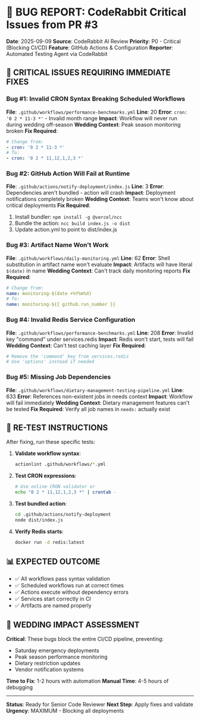 # 🐛 BUG REPORT: CodeRabbit Critical Issues from PR #3

**Date**: 2025-09-09
**Source**: CodeRabbit AI Review
**Priority**: P0 - Critical (Blocking CI/CD)
**Feature**: GitHub Actions & Configuration
**Reporter**: Automated Testing Agent via CodeRabbit

## 🚨 CRITICAL ISSUES REQUIRING IMMEDIATE FIXES

### Bug #1: Invalid CRON Syntax Breaking Scheduled Workflows
**File**: `.github/workflows/performance-benchmarks.yml`
**Line**: 20
**Error**: `cron: '0 2 * 11-3 *'` - Invalid month range
**Impact**: Workflow will never run during wedding off-season
**Wedding Context**: Peak season monitoring broken
**Fix Required**:
```yaml
# Change from:
- cron: '0 2 * 11-3 *'
# To:
- cron: '0 2 * 11,12,1,2,3 *'
```

### Bug #2: GitHub Action Will Fail at Runtime
**File**: `.github/actions/notify-deployment/index.js`
**Line**: 3
**Error**: Dependencies aren't bundled - action will crash
**Impact**: Deployment notifications completely broken
**Wedding Context**: Teams won't know about critical deployments
**Fix Required**:
1. Install bundler: `npm install -g @vercel/ncc`
2. Bundle the action: `ncc build index.js -o dist`
3. Update action.yml to point to dist/index.js

### Bug #3: Artifact Name Won't Work
**File**: `.github/workflows/daily-monitoring.yml`
**Line**: 62
**Error**: Shell substitution in artifact name won't evaluate
**Impact**: Artifacts will have literal `$(date)` in name
**Wedding Context**: Can't track daily monitoring reports
**Fix Required**:
```yaml
# Change from:
name: monitoring-$(date +%Y%m%d)
# To:
name: monitoring-${{ github.run_number }}
```

### Bug #4: Invalid Redis Service Configuration
**File**: `.github/workflows/performance-benchmarks.yml`
**Line**: 208
**Error**: Invalid key "command" under services.redis
**Impact**: Redis won't start, tests will fail
**Wedding Context**: Can't test caching layer
**Fix Required**:
```yaml
# Remove the 'command' key from services.redis
# Use 'options' instead if needed
```

### Bug #5: Missing Job Dependencies
**File**: `.github/workflows/dietary-management-testing-pipeline.yml`
**Line**: 633
**Error**: References non-existent jobs in needs context
**Impact**: Workflow will fail immediately
**Wedding Context**: Dietary management features can't be tested
**Fix Required**: Verify all job names in `needs:` actually exist

## 🧪 RE-TEST INSTRUCTIONS

After fixing, run these specific tests:
1. **Validate workflow syntax**:
   ```bash
   actionlint .github/workflows/*.yml
   ```

2. **Test CRON expressions**:
   ```bash
   # Use online CRON validator or
   echo "0 2 * 11,12,1,2,3 *" | crontab -
   ```

3. **Test bundled action**:
   ```bash
   cd .github/actions/notify-deployment
   node dist/index.js
   ```

4. **Verify Redis starts**:
   ```bash
   docker run -d redis:latest
   ```

## 📊 EXPECTED OUTCOME

- ✅ All workflows pass syntax validation
- ✅ Scheduled workflows run at correct times
- ✅ Actions execute without dependency errors
- ✅ Services start correctly in CI
- ✅ Artifacts are named properly

## 💍 WEDDING IMPACT ASSESSMENT

**Critical**: These bugs block the entire CI/CD pipeline, preventing:
- Saturday emergency deployments
- Peak season performance monitoring
- Dietary restriction updates
- Vendor notification systems

**Time to Fix**: 1-2 hours with automation
**Manual Time**: 4-5 hours of debugging

---

**Status**: Ready for Senior Code Reviewer
**Next Step**: Apply fixes and validate
**Urgency**: MAXIMUM - Blocking all deployments